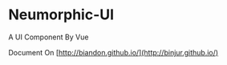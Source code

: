 # Neumorphic-UI

A UI Component By Vue


Document On [http://biandon.github.io/](http://binjur.github.io/)


